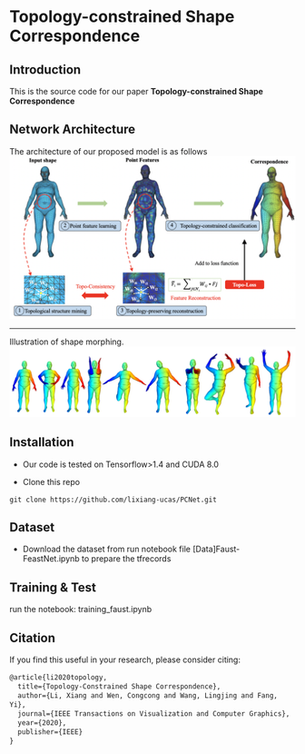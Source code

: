 
# Topology-constrained Shape Correspondence


Introduction
------------
This is the source code for our paper **Topology-constrained Shape Correspondence**


Network Architecture
--------------------
The architecture of our proposed model is as follows
![model](model.png)


--------------------
Illustration of shape morphing.
![deformation](results1.png)

## Installation
* Our code is tested on Tensorflow>1.4 and CUDA 8.0 

* Clone this repo
```
git clone https://github.com/lixiang-ucas/PCNet.git

```
## Dataset
* Download the dataset from 
run notebook file [Data]Faust-FeastNet.ipynb to prepare the tfrecords


## Training & Test
run the notebook: training_faust.ipynb


## Citation

If you find this useful in your research, please consider citing:

    @article{li2020topology,
	  title={Topology-Constrained Shape Correspondence},
	  author={Li, Xiang and Wen, Congcong and Wang, Lingjing and Fang, Yi},
	  journal={IEEE Transactions on Visualization and Computer Graphics},
	  year={2020},
	  publisher={IEEE}
	}
